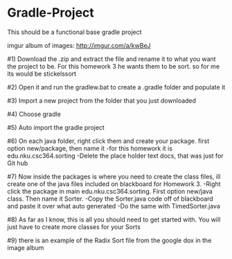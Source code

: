 # Gradle-Project
This should be a functional base gradle project

imgur album of images: http://imgur.com/a/kwBeJ

#1) Download the .zip and extract the file and rename it to what you want the project to be. 
For this homework 3 he wants them to be <lastname> sort. so for me its would be stickelssort

#2) Open it and run the gradlew.bat to create a .gradle folder and populate it

#3) Import a new project from the folder that you just downloaded

#4) Choose gradle

#5) Auto import the gradle project

#6) On each java folder, right click them and create your package. first option new/package, then name it
-for this homework it is edu.nku.csc364.sorting
-Delete the place holder text docs, that was just for Git hub

#7) Now inside the packages is where you need to create the class files, 
ill create one of the java files included on blackboard for Homework 3.
-Right click the package in main edu.nku.csc364.sorting. First option new/java class. Then name it Sorter.
-Copy the Sorter.java code off of blackboard and paste it over what auto generated
-Do the same with TimedSorter.java

#8) As far as I know, this is all you should need to get started with. You will just have to create more classes for your Sorts

#9) there is an example of the Radix Sort file from the google dox in the image album

